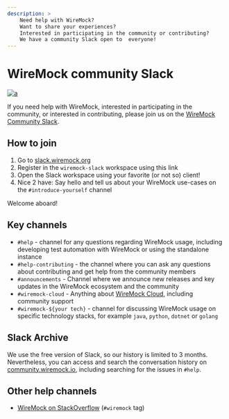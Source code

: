 ```yaml
---
description: >
    Need help with WireMock?
    Want to share your experiences?
    Interested in participating in the community or contributing?
    We have a community Slack open to  everyone!
---
```


# WireMock community Slack

[![a](https://img.shields.io/badge/slack-Join%20us-brightgreen?style=flat&logo=slack)](https://slack.wiremock.org/)

If you need help with WireMock,
interested in participating in the community,
or interested in contributing, please join us on the [WireMock Community Slack](https://slack.wiremock.org/).

## How to join

1. Go to [slack.wiremock.org](https://slack.wiremock.org/)
2. Register in the `wiremock-slack` workspace using this link
3. Open the Slack workspace using your favorite (or not so) client!
4. Nice 2 have: Say hello and tell us about your WireMock use-cases
   on the `#introduce-yourself` channel

Welcome aboard!

## Key channels

- `#help` - channel for any questions regarding WireMock usage,
  including developing test automation with WireMock or using the standalone instance
- `#help-contributing` - the channel where you can ask any questions about contributing and get help from the community members
- `#announcements` - Channel where we announce new releases and key updates in the WireMock ecosystem and the community
- `#wiremock-cloud` - Anything about [WireMock Cloud](https://www.wiremock.io/product?utm_source=wiremock.org&utm_medium=referral&utm_campaign=community_slack),
  including community support
- `#wiremock-${your tech}` - channel for discussing WireMock usage on specific technology stacks, for example `java`, `python`, `dotnet` or `golang`

## Slack Archive

We use the free version of Slack, so our history is limited to 3 months.
Nevertheless, you can access and search the conversation history
on [community.wiremock.io](https://community.wiremock.io/),
including searching for the issues in `#help`.

## Other help channels

- [WireMock on StackOverflow](https://stackoverflow.com/questions/tagged/wiremock) (`#wiremock` tag)
